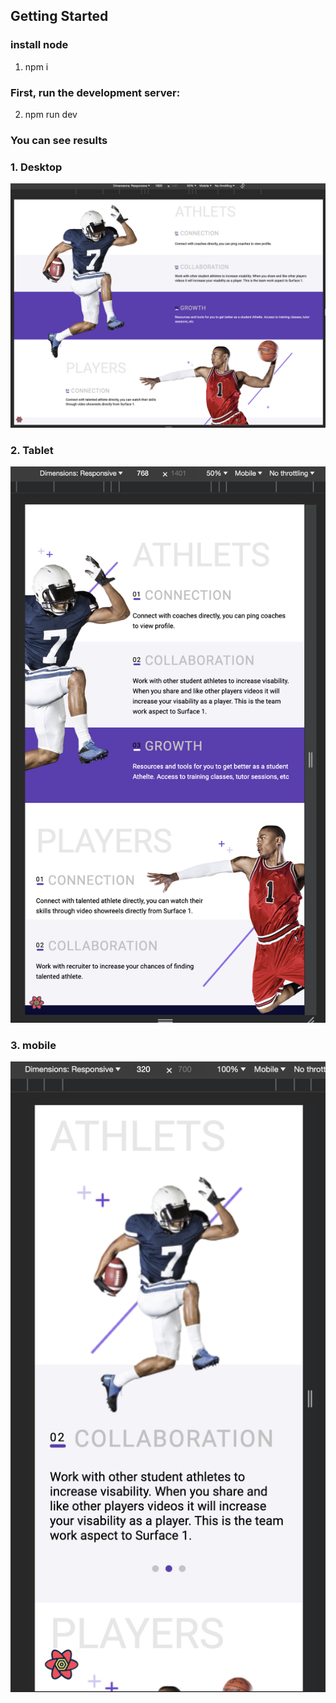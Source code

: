 ## Getting Started

###  install node
 1.  npm i

###  First, run the development server:
 2. npm run dev

### You can see results

### 1. Desktop 
![alt text](https://github.com/Pensirik/sport-landing-page/blob/main/public/images/desktop.png?raw=true)

### 2. Tablet
![alt text](https://github.com/Pensirik/sport-landing-page/blob/main/public/images/tablet.png?raw=true)

### 3. mobile
![alt text](https://github.com/Pensirik/sport-landing-page/blob/main/public/images/mobile.png?raw=true)

